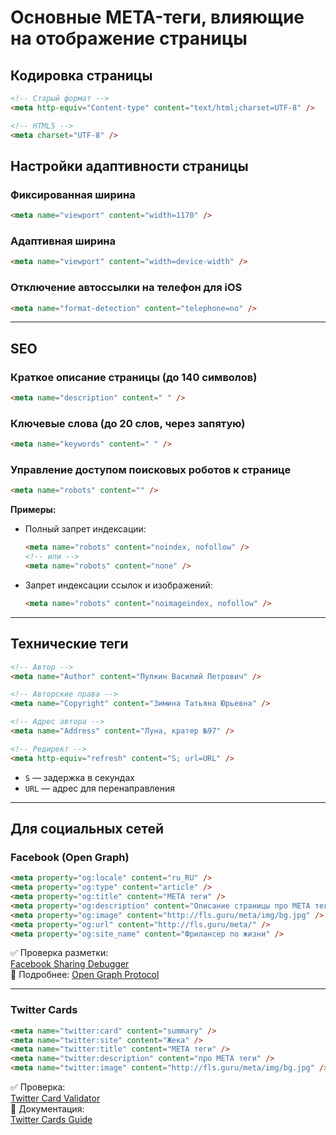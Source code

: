 # Основные META-теги, влияющие на отображение страницы

## Кодировка страницы

```html
<!-- Старый формат -->
<meta http-equiv="Content-type" content="text/html;charset=UTF-8" />

<!-- HTML5 -->
<meta charset="UTF-8" />
```

## Настройки адаптивности страницы

### Фиксированная ширина

```html
<meta name="viewport" content="width=1170" />
```

### Адаптивная ширина

```html
<meta name="viewport" content="width=device-width" />
```

### Отключение автоссылки на телефон для iOS

```html
<meta name="format-detection" content="telephone=no" />
```

---

## SEO

### Краткое описание страницы (до 140 символов)

```html
<meta name="description" content=" " />
```

### Ключевые слова (до 20 слов, через запятую)

```html
<meta name="keywords" content=" " />
```

### Управление доступом поисковых роботов к странице

```html
<meta name="robots" content="" />
```

**Примеры:**

- Полный запрет индексации:

  ```html
  <meta name="robots" content="noindex, nofollow" />
  <!-- или -->
  <meta name="robots" content="none" />
  ```

- Запрет индексации ссылок и изображений:
  ```html
  <meta name="robots" content="noimageindex, nofollow" />
  ```

---

## Технические теги

```html
<!-- Автор -->
<meta name="Author" content="Пупкин Василий Петрович" />

<!-- Авторские права -->
<meta name="Copyright" content="Зимина Татьяна Юрьевна" />

<!-- Адрес автора -->
<meta name="Address" content="Луна, кратер №97" />

<!-- Редирект -->
<meta http-equiv="refresh" content="S; url=URL" />
```

- `S` — задержка в секундах
- `URL` — адрес для перенаправления

---

## Для социальных сетей

### Facebook (Open Graph)

```html
<meta property="og:locale" content="ru_RU" />
<meta property="og:type" content="article" />
<meta property="og:title" content="META теги" />
<meta property="og:description" content="Описание страницы про META теги" />
<meta property="og:image" content="http://fls.guru/meta/img/bg.jpg" />
<meta property="og:url" content="http://fls.guru/meta/" />
<meta property="og:site_name" content="Фрилансер по жизни" />
```

✅ Проверка разметки:  
[Facebook Sharing Debugger](https://developers.facebook.com/tools/debug/sharing/)  
📘 Подробнее: [Open Graph Protocol](https://ruogp.me/)

---

### Twitter Cards

```html
<meta name="twitter:card" content="summary" />
<meta name="twitter:site" content="Жека" />
<meta name="twitter:title" content="META теги" />
<meta name="twitter:description" content="про META теги" />
<meta name="twitter:image" content="http://fls.guru/meta/img/bg.jpg" />
```

✅ Проверка:  
[Twitter Card Validator](https://cards-dev.twitter.com/validator)  
📘 Документация:  
[Twitter Cards Guide](https://developer.twitter.com/en/docs/tweets/optimize-with-cards/guides/getting-started)
